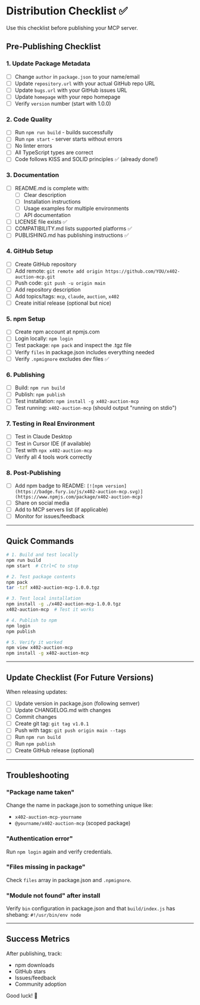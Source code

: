 # Distribution Checklist ✅

Use this checklist before publishing your MCP server.

## Pre-Publishing Checklist

### 1. Update Package Metadata
- [ ] Change `author` in `package.json` to your name/email
- [ ] Update `repository.url` with your actual GitHub repo URL
- [ ] Update `bugs.url` with your GitHub issues URL
- [ ] Update `homepage` with your repo homepage
- [ ] Verify `version` number (start with 1.0.0)

### 2. Code Quality
- [ ] Run `npm run build` - builds successfully
- [ ] Run `npm start` - server starts without errors
- [ ] No linter errors
- [ ] All TypeScript types are correct
- [ ] Code follows KISS and SOLID principles ✅ (already done!)

### 3. Documentation
- [ ] README.md is complete with:
  - [ ] Clear description
  - [ ] Installation instructions
  - [ ] Usage examples for multiple environments
  - [ ] API documentation
- [ ] LICENSE file exists ✅
- [ ] COMPATIBILITY.md lists supported platforms ✅
- [ ] PUBLISHING.md has publishing instructions ✅

### 4. GitHub Setup
- [ ] Create GitHub repository
- [ ] Add remote: `git remote add origin https://github.com/YOU/x402-auction-mcp.git`
- [ ] Push code: `git push -u origin main`
- [ ] Add repository description
- [ ] Add topics/tags: `mcp`, `claude`, `auction`, `x402`
- [ ] Create initial release (optional but nice)

### 5. npm Setup
- [ ] Create npm account at npmjs.com
- [ ] Login locally: `npm login`
- [ ] Test package: `npm pack` and inspect the .tgz file
- [ ] Verify `files` in package.json includes everything needed
- [ ] Verify `.npmignore` excludes dev files ✅

### 6. Publishing
- [ ] Build: `npm run build`
- [ ] Publish: `npm publish`
- [ ] Test installation: `npm install -g x402-auction-mcp`
- [ ] Test running: `x402-auction-mcp` (should output "running on stdio")

### 7. Testing in Real Environment
- [ ] Test in Claude Desktop
- [ ] Test in Cursor IDE (if available)
- [ ] Test with `npx x402-auction-mcp`
- [ ] Verify all 4 tools work correctly

### 8. Post-Publishing
- [ ] Add npm badge to README: `[![npm version](https://badge.fury.io/js/x402-auction-mcp.svg)](https://www.npmjs.com/package/x402-auction-mcp)`
- [ ] Share on social media
- [ ] Add to MCP servers list (if applicable)
- [ ] Monitor for issues/feedback

---

## Quick Commands

```bash
# 1. Build and test locally
npm run build
npm start  # Ctrl+C to stop

# 2. Test package contents
npm pack
tar -tzf x402-auction-mcp-1.0.0.tgz

# 3. Test local installation
npm install -g ./x402-auction-mcp-1.0.0.tgz
x402-auction-mcp  # Test it works

# 4. Publish to npm
npm login
npm publish

# 5. Verify it worked
npm view x402-auction-mcp
npm install -g x402-auction-mcp
```

---

## Update Checklist (For Future Versions)

When releasing updates:

- [ ] Update version in package.json (following semver)
- [ ] Update CHANGELOG.md with changes
- [ ] Commit changes
- [ ] Create git tag: `git tag v1.0.1`
- [ ] Push with tags: `git push origin main --tags`
- [ ] Run `npm run build`
- [ ] Run `npm publish`
- [ ] Create GitHub release (optional)

---

## Troubleshooting

### "Package name taken"
Change the name in package.json to something unique like:
- `x402-auction-mcp-yourname`
- `@yourname/x402-auction-mcp` (scoped package)

### "Authentication error"
Run `npm login` again and verify credentials.

### "Files missing in package"
Check `files` array in package.json and `.npmignore`.

### "Module not found" after install
Verify `bin` configuration in package.json and that `build/index.js` has shebang: `#!/usr/bin/env node`

---

## Success Metrics

After publishing, track:
- npm downloads
- GitHub stars
- Issues/feedback
- Community adoption

Good luck! 🚀


